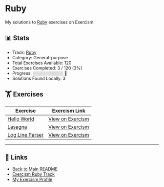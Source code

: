 # Ruby

My solutions to [Ruby](https://exercism.org/tracks/ruby) exercises on Exercism.

## 📊 Stats

- Track: [Ruby](https://exercism.org/tracks/ruby)
- Category: General-purpose
- Total Exercises Available: 120
- Exercises Completed: 3 / 120 (3%)
- Progress: ░░░░░░░░░░ 🔴
- Solutions Found Locally: 3

## 🏋️ Exercises

| Exercise | Exercism Link |
|----------|---------------|
| [Hello World](hello-world/README.md) | [View on Exercism](https://exercism.org/tracks/ruby/exercises/hello-world) |
| [Lasagna](lasagna/README.md) | [View on Exercism](https://exercism.org/tracks/ruby/exercises/lasagna) |
| [Log Line Parser](log-line-parser/README.md) | [View on Exercism](https://exercism.org/tracks/ruby/exercises/log-line-parser) |

---

## 🔗 Links

- [Back to Main README](../README.md)
- [Exercism Ruby Track](https://exercism.org/tracks/ruby)
- [My Exercism Profile](https://exercism.org/profiles/princemuel)
